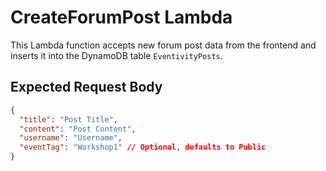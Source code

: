 # CreateForumPost Lambda

This Lambda function accepts new forum post data from the frontend and inserts it into the DynamoDB table `EventivityPosts`.

## Expected Request Body

```json
{
  "title": "Post Title",
  "content": "Post Content",
  "username": "Username",
  "eventTag": "Workshop1" // Optional, defaults to Public
}
